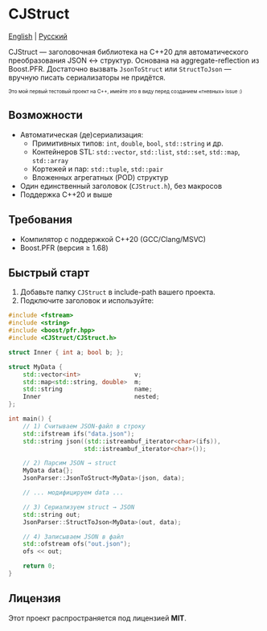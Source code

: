 # CJStruct
[English](https://github.com/ImUserDol/CJStruct/blob/main/README.md) | [Русский](https://github.com/ImUserDol/CJStruct/blob/main/README.ru_RU.md)

CJStruct — заголовочная библиотека на C++20 для автоматического преобразования JSON <-> структур. Основана на aggregate-reflection из Boost.PFR. Достаточно вызвать `JsonToStruct` или `StructToJson` — вручную писать сериализаторы не придётся.

<sub><sup>Это мой первый тестовый проект на C++, имейте это в виду перед созданием «гневных» issue :)</sup></sub>

## Возможности

- Автоматическая (де)сериализация:
    - Примитивных типов: `int`, `double`, `bool`, `std::string` и др.
    - Контейнеров STL: `std::vector`, `std::list`, `std::set`, `std::map`, `std::array`
    - Кортежей и пар: `std::tuple`, `std::pair`
    - Вложенных агрегатных (POD) структур
- Один единственный заголовок (`CJStruct.h`), без макросов
- Поддержка C++20 и выше

## Требования

- Компилятор с поддержкой C++20 (GCC/Clang/MSVC)
- Boost.PFR (версия ≥ 1.68)

## Быстрый старт

1. Добавьте папку `CJStruct` в include-path вашего проекта.
2. Подключите заголовок и используйте:

```cpp
#include <fstream>
#include <string>
#include <boost/pfr.hpp>
#include <CJStruct/CJStruct.h>

struct Inner { int a; bool b; };

struct MyData {
    std::vector<int>               v;
    std::map<std::string, double>  m;
    std::string                    name;
    Inner                          nested;
};

int main() {
    // 1) Считываем JSON-файл в строку
    std::ifstream ifs("data.json");
    std::string json((std::istreambuf_iterator<char>(ifs)),
                     std::istreambuf_iterator<char>());

    // 2) Парсим JSON → struct
    MyData data{};
    JsonParser::JsonToStruct<MyData>(json, data);

    // ... модифицируем data ...

    // 3) Сериализуем struct → JSON
    std::string out;
    JsonParser::StructToJson<MyData>(out, data);

    // 4) Записываем JSON в файл
    std::ofstream ofs("out.json");
    ofs << out;

    return 0;
}
```

## Лицензия

Этот проект распространяется под лицензией **MIT**.